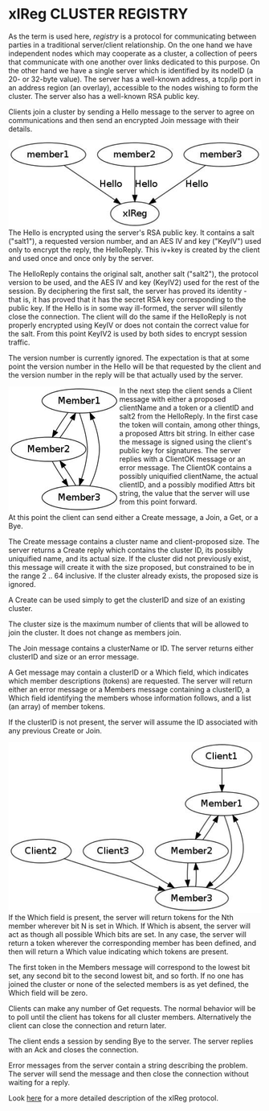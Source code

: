 <h1 class="libTop">xlReg CLUSTER REGISTRY</h1>

As the term is used here, *registry* is a protocol for communicating
between parties in a traditional server/client relationship.  On the
one hand we have independent nodes which may cooperate as a cluster,
a collection of peers that communicate with one another over links
dedicated to this purpose.  On the other hand we have a single server
which is identified by its nodeID (a 20- or 32-byte value).  The 
server has a well-known address, a tcp/ip port in an address region
(an overlay), accessible to the nodes wishing to form the cluster.  The
server also has a well-known RSA public key.

Clients join a cluster by sending a Hello message to the server to agree
on communications and then send an encrypted Join message with their 
details.  

<img src="img/xl-registration.jpg" alt="xl-registration" style="float:right">

The Hello is encrypted using the server's RSA public key.  It contains a 
salt ("salt1"), a requested version number, and an AES IV and key ("KeyIV") 
used only to encrypt the reply, the HelloReply.  This iv+key is created by 
the client and used once and once only by the server.

The HelloReply contains the original salt, another salt ("salt2"), the 
protocol version to be used, and the AES IV and key (KeyIV2) used for 
the rest of the session.   By deciphering the first salt, the server has 
proved its identity - that is, it has proved that it has the secret RSA 
key corresponding to the public key.  If the Hello is in some way ill-formed, 
the server will silently close the connection.  The client will do the same 
if the HelloReply is not properly encrypted using KeyIV or does not contain 
the correct value for the salt.  From this point KeyIV2 is used by both sides 
to encrypt session traffic.

The version number is currently ignored.  The expectation is that
at some point the version number in the Hello will be that requested by
the client and the version number in the reply will be that actually used
by the server.

<img src="img/simple-cluster.jpg" alt="simple-cluster" style="float:left">

In the next step the client sends a Client message with either a proposed
clientName and a token or a clientID and salt2 from the HelloReply.  In the
first case the token will contain, among other things, a proposed 
Attrs bit string.  In either case the message is signed using the 
client's public key for signatures.  The server replies with a ClientOK
message or an error message.  The ClientOK contains a possibly 
uniquified clientName, the actual clientID, and a possibly modified Attrs
bit string, the value that the server will use from this point forward.

At this point the client can send either a Create message, a Join, a 
Get, or a Bye.

The Create message contains a cluster name and client-proposed size.
The server returns a Create reply which contains the cluster ID, its
possibly uniquified name, and its actual size.  If the cluster did 
not previously exist, this message will create it with the size proposed, 
but constrained to be in the range 2 .. 64 inclusive.  If the cluster 
already exists, the proposed size is ignored.

A Create can be used simply to get the clusterID and size of an existing 
cluster.

The cluster size is the maximum number of clients that will be allowed
to join the cluster.  It does not change as members join.

The Join message contains a clusterName or ID.  The server returns
either clusterID and size or an error message.

A Get message may contain a clusterID or a Which field, which indicates
which member descriptions (tokens) are requested.  The server will 
return either an error message or a Members message containing a 
clusterID, a Which field identifying the members whose information
follows, and a list (an array) of member tokens.

If the clusterID is not present, the server will assume the ID associated 
with any previous Create or Join.  

<img src="img/cluster-with-clients.jpg" alt="cluster-with-clients" style="float:right">

If the Which field is present, the server will return tokens for the Nth 
member wherever bit N is set in Which.  If Which is absent, the server 
will act as though all possible Which bits are set.  In any case, the 
server will return a token wherever the corresponding member has been 
defined, and then will return a Which value indicating which tokens are 
present.  

The first token in the Members message will correspond to the lowest bit 
set, any second bit to the second lowest bit, and so forth.  If no one 
has joined the cluster or none of the selected members is as yet defined, 
the Which field will be zero.

Clients can make any number of Get requests.  The normal behavior will 
be to poll until the client has tokens for all cluster members.
Alternatively the client can close the connection and return later.

The client ends a session by sending Bye to the server.  The server 
replies with an Ack and closes the connection.

Error messages from the server contain a string describing the problem.
The server will send the message and then close the connection without
waiting for a reply.

Look [here](xlReg_protocol.html) for a more detailed description of the
xlReg protocol.
